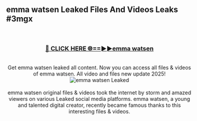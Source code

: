 ## emma watsen Leaked Files And Videos Leaks #3mgx
<br>
<div align="center">
<h3><a href="https://watchclip.my.id/emma watsen" rel="nofollow">🔴 CLICK HERE 🌐==►►emma watsen</a></h3>
<br>
Get emma watsen leaked all content. Now you can access all files & videos of emma watsen. All video and files new update 2025!
<br>
<a href="https://watchclip.my.id/emma watsen" rel="nofollow" data-target="animated-image.originalLink"><img src="https://i.ibb.co.com/WyWwxjT/player-gif2.gif" alt="emma watsen Leaked" style="max-width: 100%; display: inline-block;" data-target="animated-image.originalImage"></a>
<br><br>
emma watsen original files & videos took the internet by storm and amazed viewers on various Leaked social media platforms. emma watsen, a young and talented digital creator, recently became famous thanks to this interesting files & videos.
</div>
<br>